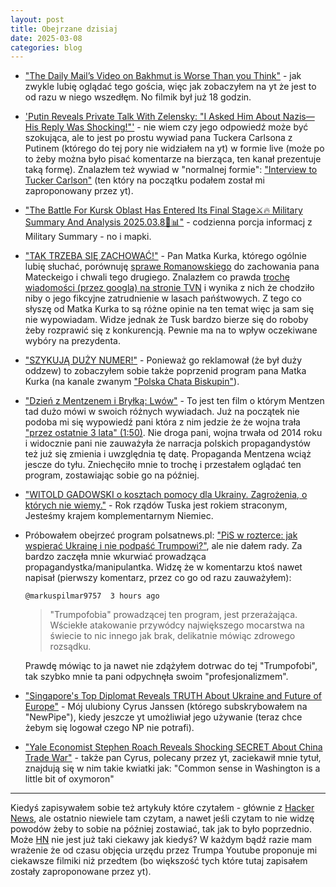 ```yaml
---
layout: post 
title: Obejrzane dzisiaj
date: 2025-03-08 
categories: blog
---
```



* ["The Daily Mail’s Video on Bakhmut is Worse Than you Think"][L01] - jak zwykle lubię oglądać tego gościa, więc jak zobaczyłem na yt że jest to od razu w niego wszedłęm. No filmik był już 18 godzin.

* ['Putin Reveals Private Talk With Zelensky: "I Asked Him About Nazis—His Reply Was Shocking!"'][L04] - nie wiem czy jego odpowiedź może być szokująca, ale to jest po prostu wywiad pana Tuckera Carlsona z Putinem (którego do tej pory nie widziałem na yt) w formie live (może po to żeby można było pisać komentarze na bierząca, ten kanał prezentuje taką formę). Znalazłem też wywiad w "normalnej formie": ["Interview to Tucker Carlson"][L14] (ten który na początku podałem został mi zaproponowany przez yt).

* ["The Battle For Kursk Oblast Has Entered Its Final Stage⚔️🔥 Military Summary And Analysis 2025.03.8📅📊"][L05] - codzienna porcja informacj z Military Summary - no i mapki.

* ["TAK TRZEBA SIĘ ZACHOWAĆ!"][L08] - Pan Matka Kurka, którego ogólnie lubię słuchać, porównuję [sprawe Romanowskiego][L09] do zachowania pana Mateckeigo i chwali tego drugiego. Znalazłem co prawda [trochę wiadomości (przez googla) na stronie TVN][L13] i wynika z nich że chodziło niby o jego fikcyjne zatrudnienie w lasach pańśtwowych. Z tego co słyszę od Matka Kurka to są różne opinie na ten temat więc ja sam się nie wypowiadam. Widze jednak że Tusk bardzo bierze się do roboby żeby rozprawić się z konkurencją. Pewnie ma na to wpływ oczekiwane wybóry na prezydenta.

* ["SZYKUJĄ DUŻY NUMER!"][L10] - Ponieważ go reklamował (że był duży oddzew) to zobaczyłem sobie także poprzenid program pana Matka Kurka (na kanale zwanym ["Polska Chata Biskupin"][L11]).

* ["Dzień z Mentzenem i Bryłką: Lwów"][L06] - To jest ten film o którym Mentzen tad dużo mówi w swoich różnych wywiadach. Już na początek nie podoba mi się wypowiedź pani która z nim jedzie że że wojna trała ["przez ostatnie 3 lata" (1:50)][L07]. Nie droga pani, wojna trwała od 2014 roku i widocznie pani nie zauważyła że narracja polskich propagandystów też już się zmienia i uwzględnia tę datę. Propaganda Mentzena wciąż jescze do tyłu. Zniechęciło mnie to trochę i przestałem oglądać ten program, zostawiając sobie go na później.

* ["WITOLD GADOWSKI o kosztach pomocy dla Ukrainy. Zagrożenia, o których nie wiemy."][L12] - Rok rządów Tuska jest rokiem straconym, Jesteśmy krajem komplementarnym Niemiec.

* Próbowałem obejrzeć program polsatnews.pl: ["PiS w rozterce: jak wspierać Ukrainę i nie podpaść Trumpowi?"][L18], ale nie dałem rady. Za bardzo zaczęła mnie wkurwiać prowadząca propagandystka/manipulantka. Widzę że w komentarzu ktoś nawet napisał (pierwszy komentarz, przez co go od razu zauważyłem):

	`@markuspilmar9757	3 hours ago`	
	<blockquote>	
	"Trumpofobia" prowadzącej ten program, jest przerażająca. Wściekłe atakowanie przywódcy największego mocarstwa na świecie to nic innego jak brak, delikatnie mówiąc zdrowego rozsądku. 
	</blockquote>
	
	Prawdę mówiąc to ja nawet nie zdążyłem dotrwac do tej "Trumpofobi", tak szybko mnie ta pani odpychnęła swoim "profesjonalizmem".
	
* ["Singapore's Top Diplomat Reveals TRUTH About Ukraine and Future of Europe"][L19] - Mój ulubiony Cyrus Janssen (którego subskrybowałem na "NewPipe"), kiedy jeszcze yt umożliwiał jego używanie (teraz chce żebym się logował czego NP nie potrafi).

* ["Yale Economist Stephen Roach Reveals Shocking SECRET About China Trade War"][L20] - także pan Cyrus, polecany przez yt, zaciekawił mnie tytuł, znajdują się w nim takie kwiatki jak: "Common sense in Washington is a little bit of oxymoron"


---

Kiedyś zapisywałem sobie też artykuły które czytałem - głównie z [Hacker News][La0], ale ostatnio niewiele tam czytam, a nawet jeśli czytam to nie widzę powodów żeby to sobie na później zostawiać, tak jak to było poprzednio. Może [HN][La0] nie jest już taki ciekawy jak kiedyś? W każdym bądź razie mam wrażenie że od czasu objęcia urzędu przez Trumpa Youtube proponuje mi ciekawsze filmiki niż przedtem (bo większość tych które tutaj zapisałem zostały zaproponowane przez yt).

<!-- links -->
[L01]: https://www.youtube.com/watch?v=DX0iU2wf2vE
[L04]: https://www.youtube.com/watch?v=k1IpddFvzX0
[L05]: https://www.youtube.com/watch?v=186oninW21E
[L06]: https://www.youtube.com/watch?v=S228OsmYjOQ
[L07]: https://youtu.be/S228OsmYjOQ?si=UUYoo-E_pAhwU970&t=110
[L08]: https://www.youtube.com/watch?v=nFSQO8Nyxa8
[L09]: https://tvn24.pl/polska/sprawa-marcina-romanowskiego-o-co-chodzi-st8007081
[L10]: https://www.youtube.com/watch?v=98ThEyqjzLw
[L11]: https://www.youtube.com/@Matka_Kurka
[L12]: https://www.youtube.com/watch?v=1yuV7b3Lrvk
[L13]: https://tvn24.pl/polska/posel-pis-dariusz-matecki-przed-sadem-decyzja-o-areszcie-st8339979
[L14]: https://www.youtube.com/watch?v=hYfByTcY49k
[La0]: https://www.hckrnews.com
[L18]: https://www.youtube.com/watch?v=k-4ea2dfRG4
[L19]: https://www.youtube.com/watch?v=Eh1zmDi0qN0
[L20]: https://www.youtube.com/watch?v=jwlrS0p9jL8
